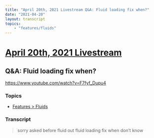 ```yaml
---
title: "April 20th, 2021 Livestream Q&A: Fluid loading fix when?"
date: "2021-04-20"
layout: transcript
topics:
    - "features/fluids"
---
```

# [April 20th, 2021 Livestream](../2021-04-20.md)
## Q&A: Fluid loading fix when?
https://www.youtube.com/watch?v=F7fyf_Dupu4

### Topics
* [Features > Fluids](../topics/features/fluids.md)

### Transcript

> sorry asked before fluid out fluid loading fix when don't know
